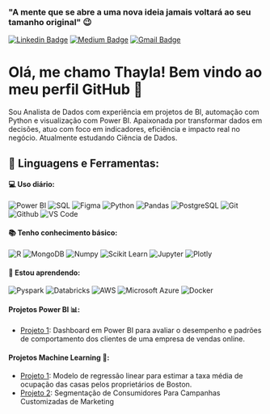### "A mente que se abre a uma nova ideia jamais voltará ao seu tamanho original" 😉
[![Linkedin Badge](https://img.shields.io/badge/-LinkedIn-blue?style=flat-square&logo=Linkedin&logoColor=white&link=https://www.linkedin.com/in/thayla-oliveira//)](https://www.linkedin.com/in/thayla-oliveira/)
[![Medium Badge](https://img.shields.io/badge/-Medium-black?style=flat-square&logo=Medium&logoColor=white&link=https://medium.com/@thayland )](https://medium.com/@thayland )
[![Gmail Badge](https://img.shields.io/badge/-Gmail-red?style=flat-square&logo=Gmail&logoColor=white&link=thaylathais1@gmail.com)](thaylathais1@gmail.com)

# Olá, me chamo Thayla! Bem vindo ao meu perfil GitHub 👋
Sou Analista de Dados com experiência em projetos de BI, automação com Python e visualização com Power BI.
Apaixonada por transformar dados em decisões, atuo com foco em indicadores, eficiência e impacto real no negócio. 
Atualmente estudando Ciência de Dados.

 ## 🚀 **Linguagens e Ferramentas:**

 #### 💻 Uso diário:
 ![Power BI](https://img.shields.io/badge/-Power%20BI-black?style=plastic&logo=Power-BI)
 ![SQL](https://img.shields.io/badge/-SQL-black?style=plastic&logo=SQL)
 ![Figma](https://img.shields.io/badge/-Figma-black?style=plastic&logo=Figma)
 ![Python](https://img.shields.io/badge/-Python-black?style=flat-square&logo=Python)
 ![Pandas](https://img.shields.io/badge/-Pandas-black?style=flat-square&logo=Pandas)
 ![PostgreSQL](https://img.shields.io/badge/-PostgreSQL-black?style=flat-square&logo=PostgreSQL)
 ![Git](https://img.shields.io/badge/-Git-black?style=flat-square&logo=Git)
 ![Github](https://img.shields.io/badge/-Github-black?style=flat-square&logo=Github)
 ![VS Code](https://img.shields.io/badge/-VS%20Code-black?style=flat-square&logo=visual-studio-code)

 #### 📚 Tenho conhecimento básico:
 ![R](https://img.shields.io/badge/-R-black?style=flat-square&logo=R)
 ![MongoDB](https://img.shields.io/badge/-MongoDB-black?style=plastic&logo=Mongodb)
 ![Numpy](https://img.shields.io/badge/-Numpy-black?style=flat-square&logo=Numpy)
 ![Scikit Learn](https://img.shields.io/badge/-Scikit%20Learn-black?style=flat-square&logo=scikit-learn)
 ![Jupyter](https://img.shields.io/badge/-Jupyter-black?style=flat-square&logo=Jupyter)
 ![Plotly](https://img.shields.io/badge/-Plotly-black?style=flat-square&logo=Plotly)

  #### 🌱 Estou aprendendo:
 ![Pyspark](https://img.shields.io/badge/-Pyspark-black?style=flat-square&logo=Apache-Spark)
 ![Databricks](https://img.shields.io/badge/-Databricks-black?style=flat-square&logo=Databricks)
 ![AWS](https://img.shields.io/badge/-AWS-black?style=flat-square&logo=Amazon-AWS)
 ![Microsoft Azure](https://img.shields.io/badge/-Azure-black?style=flat-square&logo=Microsoft-Azure)
 ![Docker](https://img.shields.io/badge/-Docker-black?style=flat-square&logo=Docker)

 #### Projetos Power BI  📊:
- [Projeto 1](https://github.com/ThaylaOliveira/customer-insights-powerbi): Dashboard em Power BI para avaliar o desempenho e padrões de comportamento dos clientes de uma empresa de vendas online.

 #### Projetos Machine Learning 🎲:
- [Projeto 1](https://github.com/ThaylaOliveira/house_boston_linear_regression): Modelo de regressão linear para estimar a taxa média de ocupação das casas pelos proprietários de Boston.
- [Projeto 2](https://github.com/ThaylaOliveira/clients-cluster): Segmentação de Consumidores Para Campanhas Customizadas de Marketing
